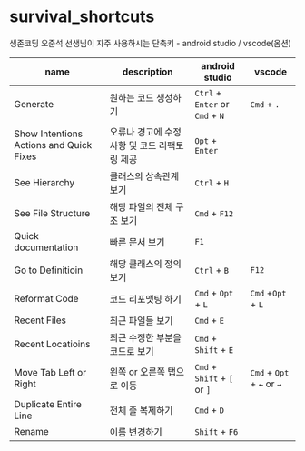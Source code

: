 # survival_shortcuts
생존코딩 오준석 선생님이 자주 사용하시는 단축키 - android studio / vscode(옴션)

| name                                    | description                | android studio       | vscode             |
| --------------------------------------- | -------------------------- | -------------------- | ------------------ |
| Generate                                | 원하는 코드 생성하기                | `Ctrl` + `Enter` or `Cmd` + `N`| `Cmd` + `.`            |
| Show Intentions Actions and Quick Fixes | 오류나 경고에 수정 사항 및 코드 리팩토링 제공 | `Opt` + `Enter`          |                    |
| See Hierarchy                           | 클래스의 상속관계 보기               | `Ctrl` + `H`             |                    |
| See File Structure                      | 해당 파일의 전체 구조 보기            | `Cmd` + `F12`            |                    |
| Quick documentation                     | 빠른 문서 보기                   | `F1`                   |                    |
| Go to Definitioin                       | 해당 클래스의 정의 보기              | `Ctrl` + `B`             | `F12`                |
| Reformat Code                           | 코드 리포맷팅 하기                 | `Cmd` + `Opt` + `L`        | `Cmd` +`Opt` + `L`       |
| Recent Files                            | 최근 파일들 보기                  | `Cmd` + `E`              |                    |
| Recent Locatioins                       | 최근 수정한 부분을 코드로 보기          | `Cmd` + `Shift` + `E`      |                    |
| Move Tab Left or Right                  | 왼쪽 or 오른쪽 탭으로 이동           | `Cmd` + `Shift` + `[` or `]` | `Cmd` + `Opt` + `←` or `→` |
| Duplicate Entire Line                   | 전체 줄 복제하기                  | `Cmd` + `D`              |                    |
| Rename              | 이름 변경하기               | `Shift` + `F6`              |                    |
